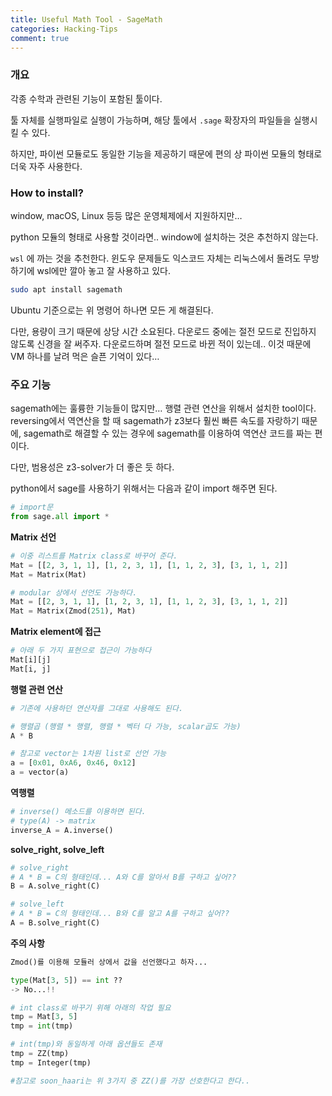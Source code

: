 ```yaml
---
title: Useful Math Tool - SageMath
categories: Hacking-Tips
comment: true
---
```


### 개요

각종 수학과 관련된 기능이 포함된 툴이다.

툴 자체를 실행파일로 실행이 가능하며, 해당 툴에서 `.sage` 확장자의 파일들을 실행시킬 수 있다.

하지만, 파이썬 모듈로도 동일한 기능을 제공하기 때문에 편의 상 파이썬 모듈의 형태로 더욱 자주 사용한다.

### How to install?

window, macOS, Linux 등등 많은 운영체제에서 지원하지만…

python 모듈의 형태로 사용할 것이라면.. window에 설치하는 것은 추천하지 않는다.

`wsl` 에 까는 것을 추천한다. 윈도우 문제들도 익스코드 자체는 리눅스에서 돌려도 무방하기에 wsl에만 깔아 놓고 잘 사용하고 있다.

```bash
sudo apt install sagemath
```

Ubuntu 기준으로는 위 명령어 하나면 모든 게 해결된다.

다만, 용량이 크기 때문에 상당 시간 소요된다. 다운로드 중에는 절전 모드로 진입하지 않도록 신경을 잘 써주자. 다운로드하며 절전 모드로 바뀐 적이 있는데.. 이것 때문에 VM 하나를 날려 먹은 슬픈 기억이 있다…

### 주요 기능

sagemath에는 훌륭한 기능들이 많지만… 행렬 관련 연산을 위해서 설치한 tool이다. reversing에서 역연산을 할 때 sagemath가 z3보다 훨씬 빠른 속도를 자랑하기 때문에, sagemath로 해결할 수 있는 경우에 sagemath를 이용하여 역연산 코드를 짜는 편이다.

다만, 범용성은 z3-solver가 더 좋은 듯 하다.

python에서 sage를 사용하기 위해서는 다음과 같이 import 해주면 된다.

```python
# import문
from sage.all import *
```

**Matrix 선언**

```python
# 이중 리스트를 Matrix class로 바꾸어 준다.
Mat = [[2, 3, 1, 1], [1, 2, 3, 1], [1, 1, 2, 3], [3, 1, 1, 2]]
Mat = Matrix(Mat)

# modular 상에서 선언도 가능하다.
Mat = [[2, 3, 1, 1], [1, 2, 3, 1], [1, 1, 2, 3], [3, 1, 1, 2]]
Mat = Matrix(Zmod(251), Mat)
```

**Matrix element에 접근**

```python
# 아래 두 가지 표현으로 접근이 가능하다
Mat[i][j]
Mat[i, j]
```

**행렬 관련 연산**

```python
# 기존에 사용하던 연산자를 그대로 사용해도 된다.

# 행렬곱 (행렬 * 행렬, 행렬 * 벡터 다 가능, scalar곱도 가능)
A * B

# 참고로 vector는 1차원 list로 선언 가능
a = [0x01, 0xA6, 0x46, 0x12]
a = vector(a)
```

**역행렬**

```python
# inverse() 메소드를 이용하면 된다.
# type(A) -> matrix
inverse_A = A.inverse()
```

**solve_right, solve_left**

```python
# solve_right
# A * B = C의 형태인데... A와 C를 알아서 B를 구하고 싶어??
B = A.solve_right(C)

# solve_left
# A * B = C의 형태인데... B와 C를 알고 A를 구하고 싶어??
A = B.solve_right(C)
```

**주의 사항**

```python
Zmod()를 이용해 모듈러 상에서 값을 선언했다고 하자...

type(Mat[3, 5]) == int ??
-> No...!!

# int class로 바꾸기 위해 아래의 작업 필요
tmp = Mat[3, 5]
tmp = int(tmp)

# int(tmp)와 동일하게 아래 옵션들도 존재
tmp = ZZ(tmp)
tmp = Integer(tmp)

#참고로 soon_haari는 위 3가지 중 ZZ()를 가장 선호한다고 한다..
```